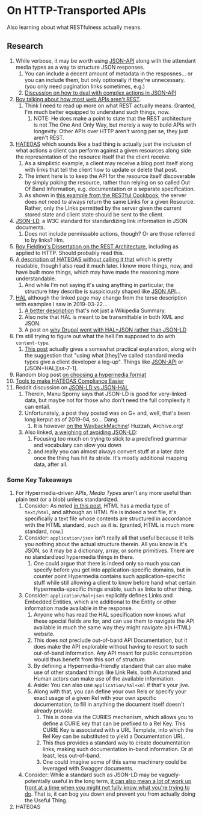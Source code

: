 On HTTP-Transported APIs
========================

Also learning about what RESTfulness actually means.



## Research

1. While verbose, it may be worth using [JSON-API](http://jsonapi.org/) along with the attendant media types as a way to structure JSON responses.
    1. You can include a decent amount of metadata in the resposnes... or you can include them, but only optionally if they're unnecessary. (you only need pagination links sometimes, e.g.)
    2. [Discussion on how to deal with complex actions in JSON-API][ss-1-2]
2. [Roy talking about how most web APIs aren't REST](http://roy.gbiv.com/untangled/2008/rest-apis-must-be-hypertext-driven).
    1. Think I need to read up more on what REST actually means.  Granted, I'm much better equipped to understand such things, now.
        1. NOTE: He does make a point to state that the REST architecture is not The One And Only Way, but merely a way to build APIs with longevity.  Other APIs over HTTP aren't wrong per se, they just aren't REST.
3. [HATEOAS](https://en.wikipedia.org/wiki/HATEOAS) which sounds like a bad thing is actually just the inclusion of what actions a client can perform against a given resources along side the representation of the resource itself that the client receive.
    1. As a simplistic example, a client may receive a blog post itself along with links that tell the client how to update or delete that post.
    2. The intent here is to keep the API for the resource itself discoverable by simply poking the resource, rather than relying on so called Out Of Band Information, e.g. documentation or a separate specification.
    3. As shown in [this example from the RESTful Cookbook](http://restcookbook.com/Basics/hateoas/), the server does not need to always return the same Links for a given Resource.  Rather, only the Links permitted by the server given the current stored state and client state should be sent to the client.
4. [JSON-LD](https://www.w3.org/TR/json-ld/), a W3C standard for standardizing link information in JSON documents.
    1. Does not include permissable actions, though?  Or are those referred to by links?  Hm.
5. [Roy Fielding's Dissertation on the REST Architecture](https://www.ics.uci.edu/~fielding/pubs/dissertation/top.htm), including as applied to HTTP.  Should probably read this.
6. [A description of HATEOAS without calling it that](https://levelup.gitconnected.com/to-create-an-evolvable-api-stop-thinking-about-urls-2ad8b4cc208e) which is pretty readable, though I also read it much later.  I know more things, now, and have built more things, which may have made the reasoning more understandable.
    1. And while I'm not saying it's using anything in particular, the structure htey describe is suspiciously shaped like [JSON API][ss--json-api]...
7. [HAL][ss-7--hal-wikipedia] although the linked page may change from the terse description with examples I saw in 2019-03-22...
    1. [A better description][ss-7-1--hal] that's not just a Wikipedia Summary.
    2. Also note that HAL is meant to be transmittable in both XML and JSON.
    3. A post on [why Drupal went with HAL+JSON rather than JSON-LD][ss-7-3]
8. I'm still trying to figure out what the hell I'm supposed to do with `content-type`.
    1. [This post][ss-8-1] actually gives a somewhat practical explanation, along with the suggestion that "using what \[they]’ve called standard media types give a client developer a leg-up".  Things like [JSON-API][ss--json-api] or [JSON+HAL][ss-7-1].
9. Random blog post [on choosing a hypermedia format][ss-9]
10. [Tools to make HATEOAS Compliance Easier][ss-10]
11. Reddit discussion on [JSON-LD vs JSON-HAL][ss-11]
    1. Therein, Manu Sporny says that JSON-LD is good for very-linked data, but maybe not for those who don't need the full complexity it can entail.
    2. Unfortunately, a post they posted was on G+ and, well, that's been long kerput as of 2019-04, so... Dang.
        1. It is however [on the WaybackMachine][ss-11-2-1]!  Huzzah, Archive.org!
    3. Also linked, [a weighing of avoiding JSON-LD][ss-11-3]:
        1. Focusing too much on trying to stick to a predefined grammar and vocabulary can slow you down
        2. and really you can almost always convert stuff at a later date once the thing has hit its stride.  It's mostly additional mapping data, after all.

[ss-1-2]: https://discuss.jsonapi.org/t/how-to-deal-with-complex-actions/255/9
[ss-7--hal-wikipedia]: https://en.wikipedia.org/wiki/Hypertext_Application_Language
[ss-7-1--hal]: http://stateless.co/hal_specification.html
[ss-7-3]: https://groups.drupal.org/node/283413
[ss-8-1]: https://akrabat.com/restful-apis-and-media-types/
[ss-9]: https://sookocheff.com/post/api/on-choosing-a-hypermedia-format/
[ss-10]: https://nordicapis.com/tools-to-make-hateoas-compliance-easier/
[ss-11]: https://www.reddit.com/r/javascript/comments/1j08ov/hal_vs_jsonld/
[ss-11-2-1]: https://web.archive.org/web/20180124173238/https://plus.google.com/102122664946994504971/posts/T5WkpieNrjJ
[ss-11-3]: https://berjon.com/linked-data/
[ss--json-api]: http://jsonapi.org/


### Some Key Takeaways

1. For Hypermedia-driven APIs, _Media Types_ aren't any more useful than plain text (or a blob) unless standardized.
    1. Consider: As noted [in this post][ss-8-1], HTML has a media type of `text/html`, and although an HTML file is indeed a text file, it's specifically a text file whose contents are structured in accordance with the HTML standard, such as it is.  (granted, HTML is much more standard, now.)
    2. Consider: `application/json` isn't really all that useful because it tells you nothing about the actual structure therein.  All you know is it's JSON, so it may be a dictionary, array, or some primitives.  There are no standardized hypermedia things in there.
        1. One could argue that there is indeed only so much you can specify before you get into application-specific domains, but in counter point Hypermedia contains such application-specific stuff while still allowing a client to know before hand what certain Hypermedia-specific things enable, such as links to other thing.
    3. Consider: `application/hal+json` explicitly defines Links and Embedded Entities, which are additional to the Entity or other information made available in the response.
        1. Anyone who has read the HAL specification now knows what these special fields are for, and can use them to navigate the API available in much the same way they might navigate a(n HTML) website.
        2. This does not preclude out-of-band API Documentation, but it does make the API explorable without having to resort to such out-of-band information.  Any API meant for public consumption would thus benefit from this sort of structure.
        3. By defining a Hypermedia-friendly standard that can also make use of other standard things like Link Rels, both Automated and Human actors can make use of the available information.
        4. Aside: You can also use `application/hal+xml` if that's your jive.
        5. Along with that, you can define your own Rels or specify your exact usage of a given Rel with your own specific documentation, to fill in anything the document itself doesn't already provide.
            1. This is done via the CURIES mechanism, which allows you to define a CURIE key that can be prefixed to a Rel Key.  This CURIE Key is associated with a URL Template, into which the Rel Key can be substituted to yield a Documentation URL.
            2. This thus provides a standard way to create documentation links, making such documentation in-band information.  Or at least, less out-of-band.
            3. One could imagine some of this same machinery could be leveraged with Swagger documents.
    4. Consider: While a standard such as JSON-LD may be vaguely-potentially useful in the long term, [it can also mean a lot of work up front at a time when you might not fully know what you're trying to do][ss-11-3].  That is, it can bog you down and prevent you from actually doing the Useful Thing.
2. HATEOAS

